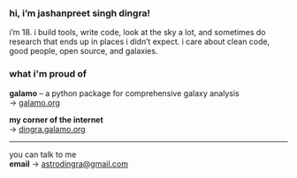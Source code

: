 ### hi, i’m jashanpreet singh dingra!

i’m 18. i build tools, write code, look at the sky a lot, and sometimes do research that ends up in places i didn’t expect.
i care about clean code, good people, open source, and galaxies.

### what i'm proud of

**galamo** – a python package for comprehensive galaxy analysis <br>
→ [galamo.org](https://www.galamo.org)  

**my corner of the internet**  
→ [dingra.galamo.org](https://dingra.galamo.org)

---
you can talk to me  
**email** → astrodingra@gmail.com  
